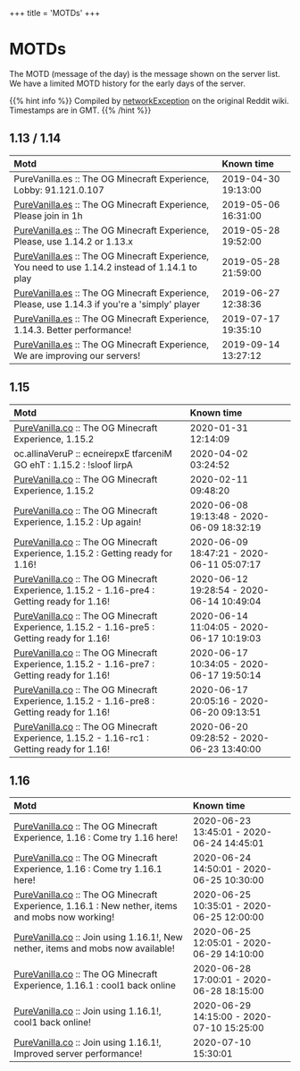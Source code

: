+++
title = 'MOTDs'
+++
# MOTDs
The MOTD (message of the day) is the message shown on the server list. We have a limited MOTD history for the early days of the server.

{{% hint info %}}
Compiled by [networkException](https://www.reddit.com/user/networkExceptions/) on the original Reddit wiki. Timestamps are in GMT.
{{% /hint %}}

## 1.13 / 1.14

|Motd|Known time|
|:-|:-|
|PureVanilla.es :: The OG Minecraft Experience, Lobby: 91.121.0.107|2019-04-30 19:13:00|
|[PureVanilla.es](http://PureVanilla.es) :: The OG Minecraft Experience, Please join in 1h|2019-05-06 16:31:00|
|[PureVanilla.es](http://PureVanilla.es) :: The OG Minecraft Experience, Please, use 1.14.2 or 1.13.x|2019-05-28 19:52:00|
|[PureVanilla.es](http://PureVanilla.es) :: The OG Minecraft Experience, You need to use 1.14.2 instead of 1.14.1 to play|2019-05-28 21:59:00|
|[PureVanilla.es](http://PureVanilla.es) :: The OG Minecraft Experience, Please, use 1.14.3 if you're a 'simply' player|2019-06-27 12:38:36|
|[PureVanilla.es](http://PureVanilla.es) :: The OG Minecraft Experience, 1.14.3. Better performance!|2019-07-17 19:35:10|
|[PureVanilla.es](http://PureVanilla.es) :: The OG Minecraft Experience, We are improving our servers!|2019-09-14 13:27:12|

## 1.15

|Motd|Known time|
|:-|:-|
|[PureVanilla.co](http://PureVanilla.co) :: The OG Minecraft Experience, 1.15.2|2020-01-31 12:14:09|
|oc.allinaVeruP :: ecneirepxE tfarceniM GO ehT : 1.15.2 : !sloof lirpA|2020-04-02 03:24:52|
|[PureVanilla.co](http://PureVanilla.co) :: The OG Minecraft Experience, 1.15.2|2020-02-11 09:48:20|
|[PureVanilla.co](http://PureVanilla.co) :: The OG Minecraft Experience, 1.15.2 : Up again!|2020-06-08 19:13:48 - 2020-06-09 18:32:19|
|[PureVanilla.co](http://PureVanilla.co) :: The OG Minecraft Experience, 1.15.2 : Getting ready for 1.16!|2020-06-09 18:47:21 - 2020-06-11 05:07:17|
|[PureVanilla.co](http://PureVanilla.co) :: The OG Minecraft Experience, 1.15.2 - 1.16-pre4 : Getting ready for 1.16!|2020-06-12 19:28:54 - 2020-06-14 10:49:04|
|[PureVanilla.co](http://PureVanilla.co) :: The OG Minecraft Experience, 1.15.2 - 1.16-pre5 : Getting ready for 1.16!|2020-06-14 11:04:05 - 2020-06-17 10:19:03|
|[PureVanilla.co](http://PureVanilla.co) :: The OG Minecraft Experience, 1.15.2 - 1.16-pre7 : Getting ready for 1.16!|2020-06-17 10:34:05 - 2020-06-17 19:50:14|
|[PureVanilla.co](http://PureVanilla.co) :: The OG Minecraft Experience, 1.15.2 - 1.16-pre8 : Getting ready for 1.16!|2020-06-17 20:05:16 - 2020-06-20 09:13:51|
|[PureVanilla.co](http://PureVanilla.co) :: The OG Minecraft Experience, 1.15.2 - 1.16-rc1 : Getting ready for 1.16!|2020-06-20 09:28:52 - 2020-06-23 13:40:00|

## 1.16

|Motd|Known time|
|:-|:-|
|[PureVanilla.co](http://PureVanilla.co) :: The OG Minecraft Experience, 1.16 : Come try 1.16 here!|2020-06-23 13:45:01 - 2020-06-24 14:45:01|
|[PureVanilla.co](http://PureVanilla.co) :: The OG Minecraft Experience, 1.16 : Come try 1.16.1 here!|2020-06-24 14:50:01 - 2020-06-25 10:30:00|
|[PureVanilla.co](http://PureVanilla.co) :: The OG Minecraft Experience, 1.16.1 : New nether, items and mobs now working!|2020-06-25 10:35:01 - 2020-06-25 12:00:00|
|[PureVanilla.co](http://PureVanilla.co) :: Join using 1.16.1!, New nether, items and mobs now available!|2020-06-25 12:05:01 - 2020-06-29 14:10:00|
|[PureVanilla.co](http://PureVanilla.co) :: The OG Minecraft Experience, 1.16.1 : cool1 back online|2020-06-28 17:00:01 - 2020-06-28 18:15:00|
|[PureVanilla.co](http://PureVanilla.co) :: Join using 1.16.1!, cool1 back online!|2020-06-29 14:15:00 - 2020-07-10 15:25:00|
|[PureVanilla.co](http://PureVanilla.co) :: Join using 1.16.1!, Improved server performance!|2020-07-10 15:30:01|